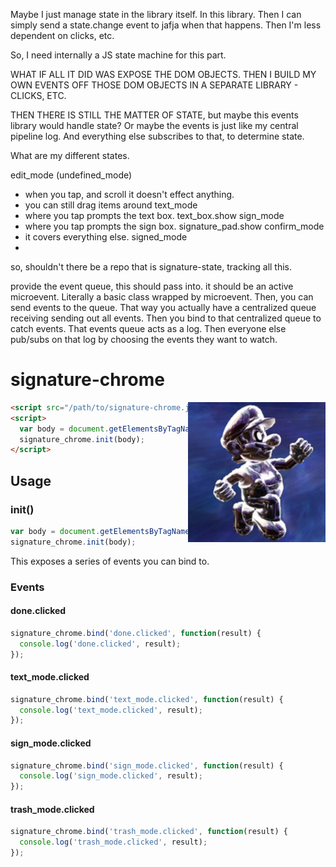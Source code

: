 Maybe I just manage state in the library itself. In this library. Then I can simply send a state.change event to jafja when that happens. Then I'm less dependent on clicks, etc. 

So, I need internally a JS state machine for this part.

WHAT IF ALL IT DID WAS EXPOSE THE DOM OBJECTS. THEN I BUILD MY OWN EVENTS OFF THOSE DOM OBJECTS IN A SEPARATE LIBRARY - CLICKS, ETC.

THEN THERE IS STILL THE MATTER OF STATE, but maybe this events library would handle state? Or maybe the events is just like my central pipeline log. And everything else subscribes to that, to determine state. 

What are my different states. 

edit_mode (undefined_mode)
- when you tap, and scroll it doesn't effect anything.
- you can still drag items around
text_mode
- where you tap prompts the text box. text_box.show
sign_mode
- where you tap prompts the sign box. signature_pad.show
confirm_mode
- it covers everything else.
signed_mode
- 

so, shouldn't there be a repo that is signature-state, tracking all this.


provide the event queue, this should pass into. it should be an active microevent. Literally a basic class wrapped by microevent. Then, you can send events to the queue. That way you actually have a centralized queue receiving sending out all events. Then you bind to that centralized queue to catch events. That events queue acts as a log. Then everyone else pub/subs on that log by choosing the events they want to watch. 

# signature-chrome

<img src="https://raw.githubusercontent.com/motdotla/signature-chrome/master/signature-chrome.png" alt="signature-chrome" align="right" width="220" />

```html
<script src="/path/to/signature-chrome.js"></script>
<script>
  var body = document.getElementsByTagName('body')[0];
  signature_chrome.init(body);
</script>
```

## Usage

### init()

```javascript
var body = document.getElementsByTagName('body')[0];
signature_chrome.init(body);
```

This exposes a series of events you can bind to.

### Events

#### done.clicked

```javascript
signature_chrome.bind('done.clicked', function(result) {
  console.log('done.clicked', result);
});
```

#### text_mode.clicked

```javascript
signature_chrome.bind('text_mode.clicked', function(result) {
  console.log('text_mode.clicked', result);
});
```

#### sign_mode.clicked

```javascript
signature_chrome.bind('sign_mode.clicked', function(result) {
  console.log('sign_mode.clicked', result);
});
```

#### trash_mode.clicked

```javascript
signature_chrome.bind('trash_mode.clicked', function(result) {
  console.log('trash_mode.clicked', result);
});
```
